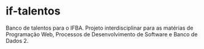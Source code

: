 # if-talentos
Banco de talentos para o IFBA. Projeto interdisciplinar para as matérias de Programação Web, Processos de Desenvolvimento de Software e Banco de Dados 2.
